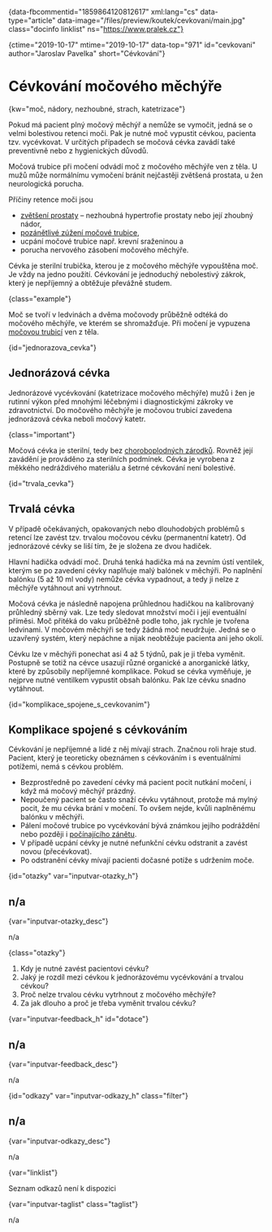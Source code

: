 
{data-fbcommentid="1859864120812617" xml:lang="cs" data-type="article" data-image="/files/preview/koutek/cevkovani/main.jpg" class="docinfo linklist" ns="https://www.pralek.cz"}

{ctime="2019-10-17" mtime="2019-10-17" data-top="971" id="cevkovani" author="Jaroslav Pavelka" short="Cévkování"}

# Cévkování močového měchýře 

{kw="moč, nádory, nezhoubné, strach, katetrizace"}

Pokud má pacient plný močový měchýř a nemůže se vymočit, jedná se o velmi bolestivou retenci moči. Pak je nutné moč vypustit cévkou, pacienta tzv. vycévkovat. V určitých případech se močová cévka zavádí také preventivně nebo z hygienických důvodů. 

Močová trubice při močení odvádí moč z močového měchýře ven z těla. U mužů může normálnímu vymočení bránit nejčastěji zvětšená prostata, u žen neurologická porucha. 

Příčiny retence moči jsou 

  * [zvětšení prostaty][1] – nezhoubná hypertrofie prostaty nebo její zhoubný nádor, 
  * [pozánětlivé zúžení močové trubice][2], 
  * ucpání močové trubice např. krevní sraženinou a 
  * porucha nervového zásobení močového měchýře. 

Cévka je sterilní trubička, kterou je z močového měchýře vypouštěna moč. Je vždy na jedno použití. Cévkování je jednoduchý nebolestivý zákrok, který je nepříjemný a obtěžuje převážně studem. 

{class="example"}

Moč se tvoří v ledvinách a dvěma močovody průběžně odtéká do močového měchýře, ve kterém se shromažďuje. Při močení je vypuzena [močovou trubicí][3] ven z těla. 

{id="jednorazova_cevka"}

## Jednorázová cévka 

Jednorázové vycévkování (katetrizace močového měchýře) mužů i žen je rutinní výkon před mnohými léčebnými i diagnostickými zákroky ve zdravotnictví. Do močového měchýře je močovou trubicí zavedena jednorázová cévka neboli močový katetr. 

{class="important"}

Močová cévka je sterilní, tedy bez [choroboplodných zárodků][4]. Rovněž její zavádění je prováděno za sterilních podmínek. Cévka je vyrobena z měkkého nedráždivého materiálu a šetrné cévkování není bolestivé. 

{id="trvala_cevka"}

## Trvalá cévka 

V případě očekávaných, opakovaných nebo dlouhodobých problémů s retencí lze zavést tzv. trvalou močovou cévku (permanentní katetr). Od jednorázové cévky se liší tím, že je složena ze dvou hadiček. 

Hlavní hadička odvádí moč. Druhá tenká hadička má na zevním ústí ventilek, kterým se po zavedení cévky naplňuje malý balónek v měchýři. Po naplnění balónku (5 až 10 ml vody) nemůže cévka vypadnout, a tedy ji nelze z měchýře vytáhnout ani vytrhnout. 

Močová cévka je následně napojena průhlednou hadičkou na kalibrovaný průhledný sběrný vak. Lze tedy sledovat množství moči i její eventuální příměsi. Moč přitéká do vaku průběžně podle toho, jak rychle je tvořena ledvinami. V močovém měchýři se tedy žádná moč neudržuje. Jedná se o uzavřený systém, který nepáchne a nijak neobtěžuje pacienta ani jeho okolí. 

Cévku lze v měchýři ponechat asi 4 až 5 týdnů, pak je ji třeba vyměnit. Postupně se totiž na cévce usazují různé organické a anorganické látky, které by způsobily nepříjemné komplikace. Pokud se cévka vyměňuje, je nejprve nutné ventilkem vypustit obsah balónku. Pak lze cévku snadno vytáhnout. 

{id="komplikace\_spojene\_s_cevkovanim"}

## Komplikace spojené s cévkováním 

Cévkování je nepříjemné a lidé z něj mívají strach. Značnou roli hraje stud. Pacient, který je teoreticky obeznámen s cévkováním i s eventuálními potížemi, nemá s cévkou problém. 

  * Bezprostředně po zavedení cévky má pacient pocit nutkání močení, i když má močový měchýř prázdný. 
  * Nepoučený pacient se často snaží cévku vytáhnout, protože má mylný pocit, že mu cévka brání v močení. To ovšem nejde, kvůli naplněnému balónku v měchýři. 
  * Pálení močové trubice po vycévkování bývá známkou jejího podráždění nebo později i [počínajícího zánětu][5]. 
  * V případě ucpání cévky je nutné nefunkční cévku odstranit a zavést novou (přecévkovat). 
  * Po odstranění cévky mívají pacienti dočasné potíže s udržením moče. 

{id="otazky" var="inputvar-otazky_h"}

## n/a 

{var="inputvar-otazky_desc"}

n/a 

{class="otazky"}

  1. Kdy je nutné zavést pacientovi cévku? 
  2. Jaký je rozdíl mezi cévkou k jednorázovému vycévkování a trvalou cévkou? 
  3. Proč nelze trvalou cévku vytrhnout z močového měchýře? 
  4. Za jak dlouho a proč je třeba vyměnit trvalou cévku? 

{var="inputvar-feedback_h" id="dotace"}

## n/a 

{var="inputvar-feedback_desc"}

n/a 

{id="odkazy" var="inputvar-odkazy_h" class="filter"}

## n/a 

{var="inputvar-odkazy_desc"}

n/a 

{var="linklist"}

Seznam odkazů není k dispozici 

{var="inputvar-taglist" class="taglist"}

n/a

 [1]: prostata
 [2]: mocova_infekce
 [3]: pece_o_penis
 [4]: bakterie
 [5]: stadia_zanetu

